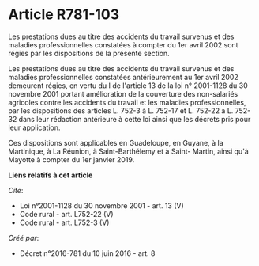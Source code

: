 # Article R781-103

Les prestations dues au titre des accidents du travail survenus et des maladies professionnelles constatées à compter du 1er
avril 2002 sont régies par les dispositions de la présente section. 

Les prestations dues au titre des accidents du travail survenus et des maladies professionnelles constatées antérieurement au
1er avril 2002 demeurent régies, en vertu du I de l'article 13 de la loi n° 2001-1128 du 30 novembre 2001 portant
amélioration de la couverture des non-salariés agricoles contre les accidents du travail et les maladies professionnelles,
par les dispositions des articles L. 752-3 à L. 752-17 et L. 752-22 à L. 752-32 dans leur rédaction antérieure à cette loi
ainsi que les décrets pris pour leur application. 

Ces dispositions sont applicables en Guadeloupe, en Guyane, à la Martinique, à La Réunion, à Saint-Barthélemy et à Saint-
Martin, ainsi qu'à Mayotte à compter du 1er janvier 2019.

**Liens relatifs à cet article**

_Cite_:

  - Loi n°2001-1128 du 30 novembre 2001 - art. 13 (V)
  - Code rural - art. L752-22 (V)
  - Code rural - art. L752-3 (V)

_Créé par_:

  - Décret n°2016-781 du 10 juin 2016 - art. 8
